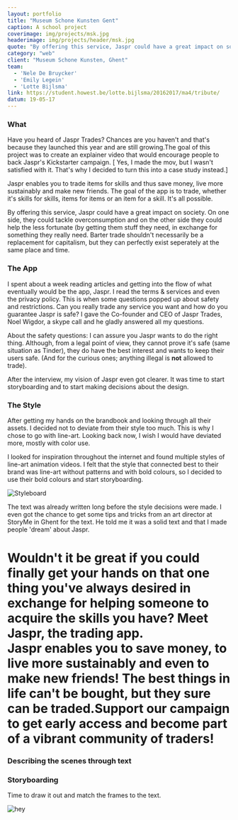 ```yaml
---
layout: portfolio
title: "Museum Schone Kunsten Gent"
caption: A school project
coverimage: img/projects/msk.jpg
headerimage: img/projects/header/msk.jpg
quote: "By offering this service, Jaspr could have a great impact on society."
category: "web"
client: "Museum Schone Kunsten, Ghent"
team:
  - 'Nele De Bruycker'
  - 'Emily Legein'
  - 'Lotte Bijlsma'
link: https://student.howest.be/lotte.bijlsma/20162017/ma4/tribute/
datum: 19-05-17
---
```


### What
Have you heard of Jaspr Trades? Chances are you haven't and that's because they launched this year and are still growing.The goal of this project was to create an explainer video that would encourage people to back Jaspr's Kickstarter campaign.   [ Yes, I made the mov, but I wasn't satisfied with it. That's why I decided to turn this into a case study instead.]

Jaspr enables you to trade items for skills and thus save money, live more sustainably and make new friends. The goal of the app is to trade, whether it's skills for skills, items for items or an item for a skill. It's all possible.

By offering this service, Jaspr could have a great impact on society. On one side, they could tackle overconsumption and on the other side they could help the less fortunate (by getting them stuff they need, in exchange for something they really need. Barter trade shouldn't necessarily be a replacement for capitalism, but they can perfectly exist seperately at the same place and time.

### The App
I spent about a week reading articles and getting into the flow of what eventually would be the app, Jaspr. I read the terms & services and even the privacy policy. This is when some questions popped up about safety and restrictions. Can you really trade any service you want and how do you guarantee Jaspr is safe? I gave the Co-founder and CEO of Jaspr Trades, Noel Wigdor, a skype call and he gladly answered all my questions.

About the safety questions: I can assure you Jaspr wants to do the right thing. Although, from a legal point of view, they cannot prove it's safe (same situation as Tinder), they do have the best interest and wants to keep their users safe. (And for the curious ones; anything illegal is **not** allowed to trade).

After the interview, my vision of Jaspr even got clearer. It was  time to start storyboarding and to start making decisions about the design.


### The Style
After getting my hands on the brandbook and looking through all their assets. I decided not to deviate from their style too much. This is why I chose to go with line-art. Looking back now, I wish I would have deviated more, mostly with color use.

I looked for inspiration throughout the internet and found multiple styles of line-art animation videos. I felt that the style that connected best to their brand was line-art without patterns and with bold colours, so I decided to use their bold colours and start storyboarding.

![Styleboard](http://res.cloudinary.com/lottebijlsma/image/upload/c_scale,q_71,w_786/v1502047990/Jaspr/Styleboard.jpg)


The text was already written long before the style decisions were made. I even got the chance to get some tips and tricks from an art director at StoryMe in Ghent for the text. He told me it was a solid text and that I made people 'dream' about Jaspr.

<h1 class='detail-quote'>Wouldn't it be great if you could finally get your hands on that one thing you've always desired in exchange for helping someone to acquire the skills you have? Meet Jaspr, the trading app. <br/> Jaspr enables you to save money, to live more sustainably and even to make new friends! The best things in life can't be bought, but they sure can be traded.Support our campaign to get early access and become part of a vibrant community of traders!</h1>


### Describing the scenes through text

### Storyboarding
Time to draw it out and match the frames to the text.


![hey](http://res.cloudinary.com/lottebijlsma/image/upload/c_scale,q_70,w_700/v1502047991/Jaspr/scan_02.jpg)

